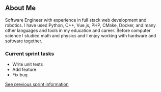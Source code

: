 ## About Me

Software Engineer with experience in full stack web development and robotics. I have used Python, C++, Vue.js, PHP, CMake, Docker, and many other languages and tools in my education and career. Before computer science I studied math and physics and I enjoy working with hardware and software together. 

### Current sprint tasks

* Write unit tests
* Add feature
* Fix bug

[See previous sprint information](sprints.md)
